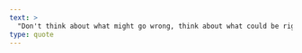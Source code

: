 ```yaml
---
text: >
  "Don't think about what might go wrong, think about what could be right." - Unknown
type: quote
---
```

